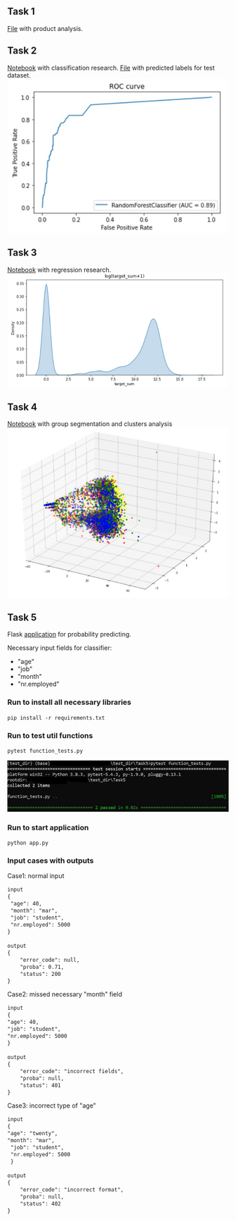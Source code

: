## Task 1
[File](https://github.com/IlyaKusakin/FiveTasks/blob/main/Task1_product%20analysis.pdf) with product analysis.
## Task 2
[Notebook](https://github.com/IlyaKusakin/FiveTasks/blob/main/task2/Task2_classification.ipynb) with classification research. 
[File](https://github.com/IlyaKusakin/FiveTasks/blob/main/task2/task2_result.xlsx) with predicted labels for test dataset.
![](https://github.com/IlyaKusakin/FiveTasks/blob/main/Task5/images/ROC_curve.jpg)
## Task 3
[Notebook](https://github.com/IlyaKusakin/FiveTasks/blob/main/Task3_regression.ipynb) with regression research.
![](https://github.com/IlyaKusakin/FiveTasks/blob/main/Task5/images/log_target.jpg)
## Task 4
[Notebook](https://github.com/IlyaKusakin/FiveTasks/blob/main/Task4_segmentation.ipynb) with group segmentation and clusters analysis
![](https://github.com/IlyaKusakin/FiveTasks/blob/main/Task5/images/groups.jpg)
## Task 5
Flask [application](https://github.com/IlyaKusakin/FiveTasks/tree/main/Task5) for probability predicting.

Necessary input fields for classifier:
* "age"
* "job"
* "month"
* "nr.employed"

### Run to install all necessary libraries
```
pip install -r requirements.txt
```
### Run to test util functions
```
pytest function_tests.py
```
![](https://github.com/IlyaKusakin/FiveTasks/blob/main/Task5/images/tests_screen.jpg)
### Run to start application
```
python app.py
```
### Input cases with outputs
Case1: normal input 
```
input
{
 "age": 40, 
 "month": "mar", 
 "job": "student", 
 "nr.employed": 5000
}

output 
{
    "error_code": null,
    "proba": 0.71,
    "status": 200
}
```
Case2: missed necessary "month" field
```
input
{
"age": 40, 
"job": "student", 
"nr.employed": 5000
}

output
{
    "error_code": "incorrect fields",
    "proba": null,
    "status": 401
}
```
Case3: incorrect type of "age"
```
input
{
"age": "twenty",
"month": "mar", 
 "job": "student",
 "nr.employed": 5000
 }
 
output
{
    "error_code": "incorrect format",
    "proba": null,
    "status": 402
}
```
